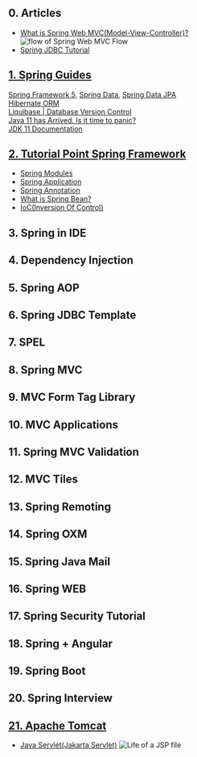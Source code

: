 ## 0. Articles
<ul>
  <li><a href="https://www.javatpoint.com/spring-mvc-tutorial">What is Spring Web MVC(Model-View-Controller)?</a></li>
  <img src="https://static.javatpoint.com/sppages/images/flow-of-spring-web-mvc.png", alt="flow of Spring Web MVC Flow">
  <li><a href="https://www.baeldung.com/spring-jdbc-jdbctemplate">Spring JDBC Tutorial</a></li>
</ul>


## [1. Spring Guides](https://spring.io/guides)

[Spring Framework 5](https://spring.io/), [Spring Data](https://spring.io/projects/spring-data), [Spring Data JPA](https://spring.io/projects/spring-data-jpa)\
[Hibernate ORM](https://github.com/Blackdog-Programmer/Spring-Framework-Master/edit/master/README.md)\
[Liquibase | Database Version Control](https://www.liquibase.org/)\
[Java 11 has Arrived. Is it time to panic?](https://learnprogramming.academy/programming/java-11-has-arrived-is-it-time-to-panic/)\
[JDK 11 Documentation](https://docs.oracle.com/en/java/javase/11/)


## [2. Tutorial Point Spring Framework](https://www.tutorialspoint.com/spring/index.htm)
<ul>
  <li><a href="https://www.javatpoint.com/spring-modules">Spring Modules</a></li>
  <li><a href="https://www.javatpoint.com/steps-to-create-spring-application">Spring Application</a></li>
  <li><a href="https://springframework.guru/spring-framework-annotations/">Spring Annotation</a></li>
  <li><a href="https://www.baeldung.com/spring-bean">What is Spring Bean?</a></li>
  <li><a href="https://www.baeldung.com/inversion-control-and-dependency-injection-in-spring">IoC(Inversion Of Control)</a></li>
</ul>


## 3. Spring in IDE


## 4. Dependency Injection


## 5. Spring AOP


## 6. Spring JDBC Template


## 7. SPEL


## 8. Spring MVC


## 9. MVC Form Tag Library


## 10. MVC Applications


## 11. Spring MVC Validation


## 12. MVC Tiles


## 13. Spring Remoting


## 14. Spring OXM


## 15. Spring Java Mail


## 16. Spring WEB


## 17. Spring Security Tutorial


## 18. Spring + Angular


## 19. Spring Boot


## 20. Spring Interview


## [21. Apache Tomcat](http://tomcat.apache.org/)
<ul>
  <li><a href="https://en.wikipedia.org/wiki/Jakarta_Servlet">Java Servlet(Jakarta Servlet)</a>
    <img src="https://upload.wikimedia.org/wikipedia/commons/4/40/JSPLife.png" alt="Life of a JSP file">
  </li>
  
</ul>
